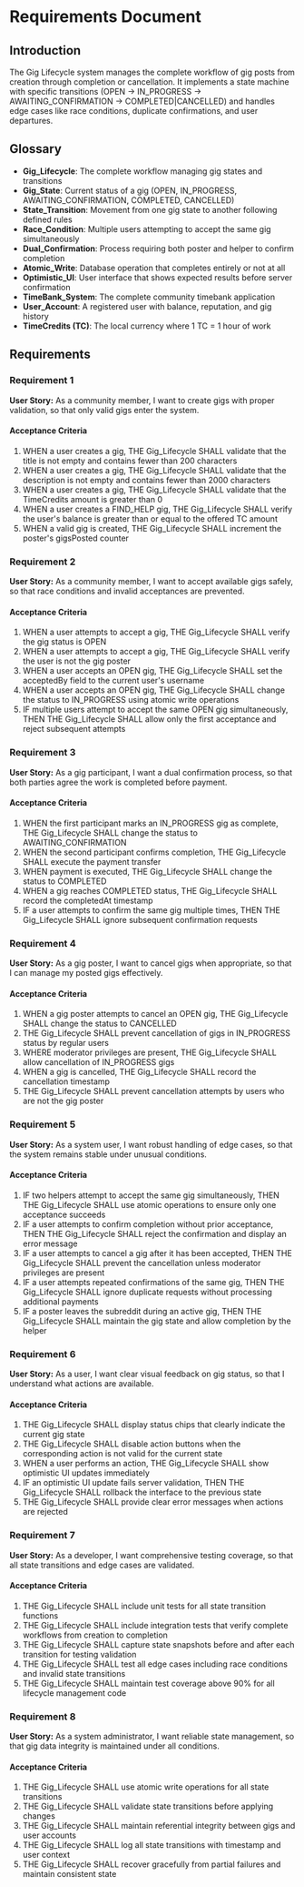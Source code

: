 # Requirements Document

## Introduction

The Gig Lifecycle system manages the complete workflow of gig posts from creation through completion or cancellation. It implements a state machine with specific transitions (OPEN → IN_PROGRESS → AWAITING_CONFIRMATION → COMPLETED|CANCELLED) and handles edge cases like race conditions, duplicate confirmations, and user departures.

## Glossary

- **Gig_Lifecycle**: The complete workflow managing gig states and transitions
- **Gig_State**: Current status of a gig (OPEN, IN_PROGRESS, AWAITING_CONFIRMATION, COMPLETED, CANCELLED)
- **State_Transition**: Movement from one gig state to another following defined rules
- **Race_Condition**: Multiple users attempting to accept the same gig simultaneously
- **Dual_Confirmation**: Process requiring both poster and helper to confirm completion
- **Atomic_Write**: Database operation that completes entirely or not at all
- **Optimistic_UI**: User interface that shows expected results before server confirmation
- **TimeBank_System**: The complete community timebank application
- **User_Account**: A registered user with balance, reputation, and gig history
- **TimeCredits (TC)**: The local currency where 1 TC = 1 hour of work

## Requirements

### Requirement 1

**User Story:** As a community member, I want to create gigs with proper validation, so that only valid gigs enter the system.

#### Acceptance Criteria

1. WHEN a user creates a gig, THE Gig_Lifecycle SHALL validate that the title is not empty and contains fewer than 200 characters
2. WHEN a user creates a gig, THE Gig_Lifecycle SHALL validate that the description is not empty and contains fewer than 2000 characters
3. WHEN a user creates a gig, THE Gig_Lifecycle SHALL validate that the TimeCredits amount is greater than 0
4. WHEN a user creates a FIND_HELP gig, THE Gig_Lifecycle SHALL verify the user's balance is greater than or equal to the offered TC amount
5. WHEN a valid gig is created, THE Gig_Lifecycle SHALL increment the poster's gigsPosted counter

### Requirement 2

**User Story:** As a community member, I want to accept available gigs safely, so that race conditions and invalid acceptances are prevented.

#### Acceptance Criteria

1. WHEN a user attempts to accept a gig, THE Gig_Lifecycle SHALL verify the gig status is OPEN
2. WHEN a user attempts to accept a gig, THE Gig_Lifecycle SHALL verify the user is not the gig poster
3. WHEN a user accepts an OPEN gig, THE Gig_Lifecycle SHALL set the acceptedBy field to the current user's username
4. WHEN a user accepts an OPEN gig, THE Gig_Lifecycle SHALL change the status to IN_PROGRESS using atomic write operations
5. IF multiple users attempt to accept the same OPEN gig simultaneously, THEN THE Gig_Lifecycle SHALL allow only the first acceptance and reject subsequent attempts

### Requirement 3

**User Story:** As a gig participant, I want a dual confirmation process, so that both parties agree the work is completed before payment.

#### Acceptance Criteria

1. WHEN the first participant marks an IN_PROGRESS gig as complete, THE Gig_Lifecycle SHALL change the status to AWAITING_CONFIRMATION
2. WHEN the second participant confirms completion, THE Gig_Lifecycle SHALL execute the payment transfer
3. WHEN payment is executed, THE Gig_Lifecycle SHALL change the status to COMPLETED
4. WHEN a gig reaches COMPLETED status, THE Gig_Lifecycle SHALL record the completedAt timestamp
5. IF a user attempts to confirm the same gig multiple times, THEN THE Gig_Lifecycle SHALL ignore subsequent confirmation requests

### Requirement 4

**User Story:** As a gig poster, I want to cancel gigs when appropriate, so that I can manage my posted gigs effectively.

#### Acceptance Criteria

1. WHEN a gig poster attempts to cancel an OPEN gig, THE Gig_Lifecycle SHALL change the status to CANCELLED
2. THE Gig_Lifecycle SHALL prevent cancellation of gigs in IN_PROGRESS status by regular users
3. WHERE moderator privileges are present, THE Gig_Lifecycle SHALL allow cancellation of IN_PROGRESS gigs
4. WHEN a gig is cancelled, THE Gig_Lifecycle SHALL record the cancellation timestamp
5. THE Gig_Lifecycle SHALL prevent cancellation attempts by users who are not the gig poster

### Requirement 5

**User Story:** As a system user, I want robust handling of edge cases, so that the system remains stable under unusual conditions.

#### Acceptance Criteria

1. IF two helpers attempt to accept the same gig simultaneously, THEN THE Gig_Lifecycle SHALL use atomic operations to ensure only one acceptance succeeds
2. IF a user attempts to confirm completion without prior acceptance, THEN THE Gig_Lifecycle SHALL reject the confirmation and display an error message
3. IF a user attempts to cancel a gig after it has been accepted, THEN THE Gig_Lifecycle SHALL prevent the cancellation unless moderator privileges are present
4. IF a user attempts repeated confirmations of the same gig, THEN THE Gig_Lifecycle SHALL ignore duplicate requests without processing additional payments
5. IF a poster leaves the subreddit during an active gig, THEN THE Gig_Lifecycle SHALL maintain the gig state and allow completion by the helper

### Requirement 6

**User Story:** As a user, I want clear visual feedback on gig status, so that I understand what actions are available.

#### Acceptance Criteria

1. THE Gig_Lifecycle SHALL display status chips that clearly indicate the current gig state
2. THE Gig_Lifecycle SHALL disable action buttons when the corresponding action is not valid for the current state
3. WHEN a user performs an action, THE Gig_Lifecycle SHALL show optimistic UI updates immediately
4. IF an optimistic UI update fails server validation, THEN THE Gig_Lifecycle SHALL rollback the interface to the previous state
5. THE Gig_Lifecycle SHALL provide clear error messages when actions are rejected

### Requirement 7

**User Story:** As a developer, I want comprehensive testing coverage, so that all state transitions and edge cases are validated.

#### Acceptance Criteria

1. THE Gig_Lifecycle SHALL include unit tests for all state transition functions
2. THE Gig_Lifecycle SHALL include integration tests that verify complete workflows from creation to completion
3. THE Gig_Lifecycle SHALL capture state snapshots before and after each transition for testing validation
4. THE Gig_Lifecycle SHALL test all edge cases including race conditions and invalid state transitions
5. THE Gig_Lifecycle SHALL maintain test coverage above 90% for all lifecycle management code

### Requirement 8

**User Story:** As a system administrator, I want reliable state management, so that gig data integrity is maintained under all conditions.

#### Acceptance Criteria

1. THE Gig_Lifecycle SHALL use atomic write operations for all state transitions
2. THE Gig_Lifecycle SHALL validate state transitions before applying changes
3. THE Gig_Lifecycle SHALL maintain referential integrity between gigs and user accounts
4. THE Gig_Lifecycle SHALL log all state transitions with timestamp and user context
5. THE Gig_Lifecycle SHALL recover gracefully from partial failures and maintain consistent state